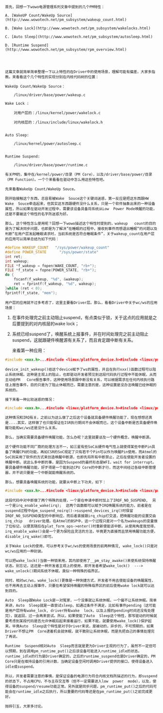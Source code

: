  	首先，回想一下wowo电源管理系列文章中提到的几个PM特性：  

 	A. [WakeUP Count/WakeUp Source](http://www.wowotech.net/pm_subsystem/wakeup_count.html)  

 	B. [Wake Lock](http://www.wowotech.net/pm_subsystem/wakelocks.html)  

 	C. [Auto Sleep](http://www.wowotech.net/pm_subsystem/autosleep.html)  

 	D. [Runtime Suspend](http://www.wowotech.net/pm_subsystem/rpm_overview.html)  

 	


 	这篇文章就简单简单整理一下以上特性的在Driver中的使用场景，理解可能有偏差，大家多指教。来看看这个几个特性的实现分别在内核代码树的位置：  

 	WakeUp Count/WakeUp Source：  

 	    /linux/driver/base/power/wakeup.c  

 	Wake Lock :   

 	    对用户层的：/linux/kernel/power/wakelock.c  

 	    对内核层的：/linux/include/linux/wakelock.h


 	Auto Sleep:  

 	    /linux/kernel/power/autosleep.c


 	Runtime Suspend:  

 	    /linux/driver/base/power/runtime.c  

 	有关PM的，集中在/kernel/power/目录（PM Core），以及/driver/base/power/目录（PM Function）。一个个来看看在驱动中怎么用这些特性吧。  

 	先来看看WakeUp Count/WakeUp Souce。  

 	刚开始接触这个东西，总容易被Wake  Souce这个关键词迷惑，第一反应是把这东西跟HW Wake  Souce牵连起来，但其实这东西跟硬件没什么关系，只是一个软件抽象出来的一种设备属性，所以如果在驱动开发过程中，需要该设备具备将系统从Low  Power Mode唤醒的功能，还是不要被这个特性的名字所迷惑为好。  

 	那么，这个特性怎么使用呢？回想一下wowo描述这个特性时提到的，wakeup   count的目的是为了解决同步问题，也即是为了解决”在睡眠的过程中，接收到事件而想退出睡眠“的问题以及判断“在用户层发起睡眠请求时，当前系统是否符合睡眠条件”，关于wakeup_count在用户层的应用可以简单总结为如下代码： 

 	 

```cpp
#define WAKEUP_COUNT   "/sys/power/wakeup_count"
#define POWER_STATE      "/sys/power/state" 
int ret;
int wakeup;
FILE *f_wakeup = fopen(WAKE_COUNT, "rb+");
FILE *f_state = fopne(POWER_STATE, "rb+"); 
do {    
    fscanf(f_wakeup, "%d", &wakeup);    
    ret = fprintf(f_wakeup, "%d", wakeup);
}while (ret < 0); 
fprintf(f_state, "mem");
```



 	用户层的应用就不过多考虑了，这里主要看Driver层。那么，看看Driver中关于wc/ws的应用场景：

1. 在事件处理完之前主动阻止suspend，有点类似于锁，关于这点的应用就是之后要提到的对内核层的wake lock；
2. 系统已经suspend了，唤醒系统上报事件，并在时间处理完之前主动阻止suspend，这就跟硬件唤醒源有关系了，而且肯定跟中断有关系。  

 	来看第一种应用：  

 	   

```cpp
#include <xxx.h>...#include <linux/platform_device.h>#include <linux/pm_wakeup.h>  int xxx(struct device *dev){	pm_stay_awake(dev);	....	pm_relax(dev);	...} int xxx_probe(struct platform_device *pdev){	struct device *dev = pdev->dev;	... 	device_init_wakeup(dev, true);	...} int __init xxx_init(void){	return platform_driver_register(&xxx_device_driver);} module_initcall(xxx_init);MODULE_LICENSE("GPL"); 
```

 	device_init_wakeup()给这个device赋予了ws的属性，并且在执行xxx()函数过程可以阻止系统休眠。这种是主观上的阻止，也即驱动开发者预见到这段代码执行过程中不能休眠，从而主动给PM   Core报告事件，这种使用场景跟中断没有关系，可以根据需求在任何内核执行路径上报告事件，目的只是为了阻止休眠而已，需要注意的是，这种设置是没办法唤醒已经休眠的系统的。  

 	接下来看一种比较迷惑的情况：  

 	   

```cpp
#include <xxx.h>...#include <linux/platform_device.h>#include <linux/pm_wakeup.h> struct device * dev; int xxx_isr(int irq, void *dev_id){	pm_stay_awake(dev);	....	pm_relax(dev);		return IRQ_HANDLED;} int xxx_probe(struct platform_device *pdev){	int ret;	dev = pdev->dev;	...	ret = request_irq(irq, xxx_isr, xxx, xxx, xxx);	...	device_init_wakeup(dev, true);	...} int __init xxx_init(void){	return platform_driver_register(&xxx_device_driver);} module_initcall(xxx_init);MODULE_LICENSE("GPL");
```

 	


 	


 	这种情况和IRQ有关，之前以为这么做了之后这个设备就具备硬件唤醒功能了，现在想想还真是....其实，这样做了也只能保证在ISR执行期间不会休眠而已，这个设备中断是否具备硬件唤醒功能和wc/ws还是没什么关系。  

 	那么，当确实需要具备硬件唤醒功能，怎么办呢？这里就要谈及一个硬件概念，唤醒中断源。  

 	这个硬件功能不同厂商的处理方法不一，如三星有些SoC从硬件电气性上就使得某些中断Pin具备了唤醒CPU的功能，再如CSR的SoC规定了只有若干个Pin可以作为唤醒Pin使用，而Atmel的SoC则采用了软件的方式来创造唤醒中断源，也即先将所有中断禁止，之后在使能开发者设置的唤醒中断。说这么多中断的事，是因为Suspend的最终形态是WFI，wait for interrupt。要具备硬件唤醒功能，好歹得是一个能到达CPU Core的中断才行，而这中间经过各级中断管理器，并不说只要是一个中断就能唤醒系统的。  

 	那么，想要具备唤醒系统的功能，就要从中断上下功夫，如下：  

 	   

```cpp
#include <xxx.h>...#include <linux/platform_device.h>#include <linux/pm_wakeup.h> struct device * dev; int xxx_isr(int irq, void *dev_id){	pm_stay_awake(dev);	....	pm_relax(dev);		return IRQ_HANDLED;} int xxx_probe(struct platform_device *pdev){	int ret;	int irq;	int flag; 	dev = pdev->dev;	...	ret = request_irq(irq, xxx_isr, flag | IRQF_NO_SUSPEND, xxx, xxx);	...	enable_irq_wake(irq);	device_init_wakeup(dev, true);	...} int __init xxx_init(void){	return platform_driver_register(&xxx_device_driver);} module_initcall(xxx_init);MODULE_LICENSE("GPL");
```

 	


 	这段代码中对中断做了两个特殊的处理，一个是在申请中断时加上了IRQF_NO_SUSPEND,  另一个是irq_enable_wake(irq);  这两个函数都可以赋予IRQ唤醒系统的能力，前者是在suspend过程中dpm_suspend_noirq()->suspend_devices_irq()时保留IRQF_NO_SUSPEND类型的中断响应，而后者直接跟irq_chip打交道，把唤醒功能的设置交由irq_chip   driver处理。在Atmel的BSP中，这一个过程只是对一个名为wakeups的变量做了位标记，以便其随后在plat_form_ops->enter()时重新使能该中断。从使用角度我觉得，irq_enable_wake()会是一个更为保险且灵活的方法，毕竟更为直接而且禁用唤醒功能方便，disable_irq_wake()即可。  

 	关于Wake Lock的使用，可以参考关于wc/ws的使用场景的前两种情况, wake_lock()只是对wc/ws应用的一种封装。  

 	可以把wake_lock()当做一种锁来用，其内部使用了__pm_stay_awake()来使系统保持唤醒状态。别忘记，这还是一种开发者主观上的使用，即开发者希望wake_lock()  ---> wake_unlock()期间系统不休眠，类似一种特殊的临界区。  

 	同时，相对wc/ws，wake_lock()更像是一种快捷方式，开发者不用去使能设备的唤醒属性，也不用再去主动上报事件，只要在希望保持唤醒的特殊临界区的前后使用wake lock就可以达到目的。  

 	Auto  Sleep跟Wake Lock是一对冤家，一个没事就让系统休眠，一个偏不让系统休眠。简单来讲，Auto  Sleep就是一直尝试sleep，如通过条件不满足，比如有事件pending（这可能是用户层持有wake_lock, driver持有wake  lock，以及上报的pending时间还没有处理完），就返回，过一会再来尝试。所以，如果使能了Auto  Sleep这个特性，那写驱动的时候就要考虑到某段代码是否允许休眠后起来接着运行，如果不能，就要使用wake_lock()保护起来。毕竟Auto  Sleep这个特性是对于Driver来说，是被动的，异步的，不可预期的，如果Driver不想让PM  Core逮着机会就休眠，就干脆别让系统休眠，而是先把自己的事情处理完了再说。  

 	Runtime  Suspend相对Auto  Sleep而言就是更为Driver主观的行为了，虽然不一定但可以预期，到在调用pm_runtime_put()之后该设备可能进入runtime_idle的状态。runtime_idle的行为是Driver确定的，之后的runtime_suspend也是Driver确定的，PM  Core只是在维持设备的引用计数，当确定设备空闲时调用Driver提供的接口，使得设备进入idle或suspend。  

 	所以，开发者需要注意的事情，是保证设备的电源行为符合内核文档所描述的行为，即suspend的状态下，不占用CPU，不与主存交互等（但不一定需要进入low  power  mode），以及，使得设备的suspend/resume功能正常。另外就是同步问题，pm_runtime_put()之后的代码可能会在runtime_idle之后执行，所以重要的代码等还是在pm_runtime_put()之前完成更好。  

 	抛砖引玉，大家多讨论。  